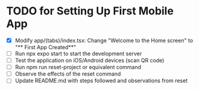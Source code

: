 # TODO for Setting Up First Mobile App

- [x] Modify app/(tabs)/index.tsx: Change "Welcome to the Home screen" to "** First App Created**"
- [ ] Run npx expo start to start the development server
- [ ] Test the application on iOS/Android devices (scan QR code)
- [ ] Run npm run reset-project or equivalent command
- [ ] Observe the effects of the reset command
- [ ] Update README.md with steps followed and observations from reset
